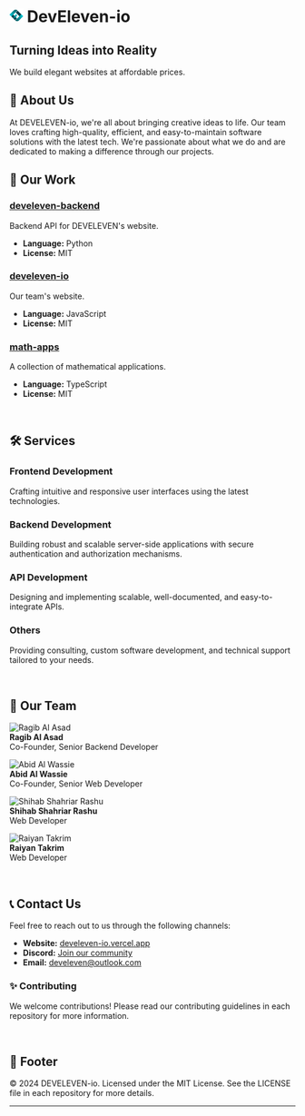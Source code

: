 <h1> <img src="https://raw.githubusercontent.com/DEVELEVEN-io/develeven-io/main/assets/logo.png" width="24" /> <span> DevEleven-io </span> </h1>

## Turning Ideas into Reality

We build elegant websites at affordable prices.

## 🌟 About Us

At DEVELEVEN-io, we're all about bringing creative ideas to life. Our team loves crafting high-quality, efficient, and easy-to-maintain software solutions with the latest tech. We're passionate about what we do and are dedicated to making a difference through our projects.

## 🚀 Our Work

### [develeven-backend](https://github.com/DEVELEVEN-io/develeven-backend)

Backend API for DEVELEVEN's website.

- **Language:** Python
- **License:** MIT

### [develeven-io](https://github.com/DEVELEVEN-io/develeven-io)

Our team's website.

- **Language:** JavaScript
- **License:** MIT

### [math-apps](https://github.com/DEVELEVEN-io/math-apps)

A collection of mathematical applications.

- **Language:** TypeScript
- **License:** MIT

<br/>

## 🛠️ Services

### Frontend Development

Crafting intuitive and responsive user interfaces using the latest technologies.

### Backend Development

Building robust and scalable server-side applications with secure authentication and authorization mechanisms.

### API Development

Designing and implementing scalable, well-documented, and easy-to-integrate APIs.

### Others

Providing consulting, custom software development, and technical support tailored to your needs.

<br/>

## 👥 Our Team

![Ragib Al Asad](https://github.com/ragibalasad)  
**Ragib Al Asad**  
Co-Founder, Senior Backend Developer

![Abid Al Wassie](https://github.com/AbidAlWassie)  
**Abid Al Wassie**  
Co-Founder, Senior Web Developer

![Shihab Shahriar Rashu](https://github.com/muhammadshihab)  
**Shihab Shahriar Rashu**  
Web Developer

![Raiyan Takrim](https://github.com/raiyan-takrim)  
**Raiyan Takrim**  
Web Developer

<br/>

## 📞 Contact Us

Feel free to reach out to us through the following channels:

- **Website:** [develeven-io.vercel.app](https://develeven-io.vercel.app)
- **Discord:** [Join our community](https://discord.gg/xTtkGvv6)
- **Email:** develeven@outlook.com

### ✨ Contributing

We welcome contributions! Please read our contributing guidelines in each repository for more information.

<br/>

## 📝 Footer

© 2024 DEVELEVEN-io.
Licensed under the MIT License. See the LICENSE file in each repository for more details.

---
